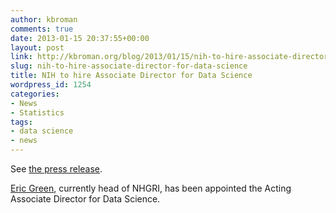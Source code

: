 ```yaml
---
author: kbroman
comments: true
date: 2013-01-15 20:37:55+00:00
layout: post
link: http://kbroman.org/blog/2013/01/15/nih-to-hire-associate-director-for-data-science/
slug: nih-to-hire-associate-director-for-data-science
title: NIH to hire Associate Director for Data Science
wordpress_id: 1254
categories:
- News
- Statistics
tags:
- data science
- news
---
```


See [the press release](http://www.nih.gov/news/health/jan2013/od-10a.htm).

[Eric Green](http://www.genome.gov/27535200), currently head of NHGRI, has been appointed the Acting Associate Director for Data Science.
